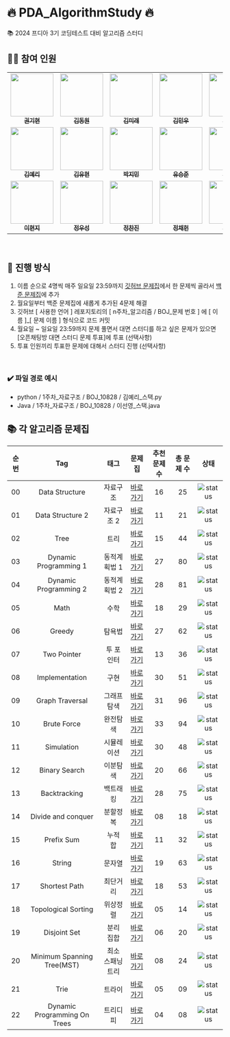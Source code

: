 # 🔥 PDA_AlgorithmStudy 🔥
📚 2024 프디아 3기 코딩테스트 대비 알고리즘 스터디

## 🙋‍♀️ 참여 인원

<table>
<tr>
<td align="center"><a href="https://github.com/kkh0331"><img src="https://avatars.githubusercontent.com/u/99806443?v=4" width="100px;" alt=""/><br /><sub><b>권기현</b></sub></a>
<td align="center"><a href="https://github.com/EastWon0103"><img src="https://avatars.githubusercontent.com/u/63653473?v=4" width="100px;" alt=""/><br /><sub><b>김동원</b></sub></a></td>
<td align="center"><a href="https://github.com/allllfo"><img src="https://avatars.githubusercontent.com/u/86925185?v=4" width="100px;" alt=""/><br /><sub><b>김미래</b></sub></a></td>
<td align="center"><a href="https://github.com/bkkmw"><img src="https://avatars.githubusercontent.com/u/78014844?v=4" width="100px;" alt=""/><br /><sub><b>김민우</b></sub></a></td>
<td align="center"><a href="https://github.com/lvolzdev"><img src="https://avatars.githubusercontent.com/u/63188042?v=4" width="100px;" alt=""/><br /><sub><b>김시은</b></sub></a></td>
<td align="center"><a href="https://github.com/KimYoungSeok15"><img src="https://avatars.githubusercontent.com/u/122508517?v=4" width="100px;" alt=""/><br /><sub><b>김영석</b></sub></a></td>
</tr>
<tr>
<td align="center"><a href="https://github.com/rlafl7942"><img src="https://avatars.githubusercontent.com/u/46741373?v=4" width="100px;" alt=""/><br /><sub><b>김예리</b></sub></a></td>
<td align="center"><a href="https://github.com/youhyeoneee"><img src="https://avatars.githubusercontent.com/u/37354574?v=4" width="100px;" alt=""/><br /><sub><b>김유현</b></sub></a></td>
<td align="center"><a href="https://github.com/jiminpark23"><img src="https://avatars.githubusercontent.com/u/122578483?v=4" width="100px;" alt=""/><br /><sub><b>박지민</b></sub></a>
<td align="center"><a href="https://github.com/SJJuunnY"><img src="https://avatars.githubusercontent.com/u/118606256?v=4" width="100px;" alt=""/><br /><sub><b>유승준</b></sub></a></td>
<td align="center"><a href="https://github.com/godltjsdud"><img src="https://avatars.githubusercontent.com/u/71091090?v=4" width="100px;" alt=""/><br /><sub><b>이선영</b></sub></a></td>
<td align="center"><a href="https://github.com/eehanseul"><img src="https://avatars.githubusercontent.com/u/129421334?v=4" width="100px;" alt=""/><br /><sub><b>이한슬</b></sub></a></td>
</tr>
<tr>
<td align="center"><a href="https://github.com/hleeat"><img src="https://avatars.githubusercontent.com/u/92327104?v=4" width="100px;" alt=""/><br /><sub><b>이현지</b></sub></a>
<td align="center"><a href="https://github.com/NOEL-code"><img src="https://avatars.githubusercontent.com/u/83216048?v=4" width="100px;" alt=""/><br /><sub><b>정우성</b></sub></a></td>
<td align="center"><a href="https://github.com/chanjin1998"><img src="https://avatars.githubusercontent.com/u/70675133?v=4" width="100px;" alt=""/><br /><sub><b>정찬진</b></sub></a></td>
<td align="center"><a href="https://github.com/chaeheonjeong"><img src="https://avatars.githubusercontent.com/u/116990111?v=4" width="100px;" alt=""/><br /><sub><b>정채헌</b></sub></a>
<td align="center"><a href="https://github.com/heeeesoo"><img src="https://avatars.githubusercontent.com/u/73633272?v=4" width="100px;" alt=""/><br /><sub><b>정희수</b></sub></a>
<td align="center"><a href="https://github.com/ekgus9701"><img src="https://avatars.githubusercontent.com/u/52192706?v=4" width="100px;" alt=""/><br /><sub><b>한다현</b></sub></a>
</tr>
</table>

<br>

## 🔎 진행 방식

1. 이름 순으로 4명씩 매주 일요일 23:59까지 [깃허브 문제집](https://github.com/tony9402/baekjoon)에서 한 문제씩 골라서 [백준 문제집](https://www.acmicpc.net/group/practice/19666)에 추가
2. 월요일부터 백준 문제집에 새롭게 추가된 4문제 해결
3. 깃허브 [ 사용한 언어 ] 레포지토리의 [ n주차_알고리즘 / BOJ_문제 번호 ] 에 [ 이름 ]_[ 문제 이름 ] 형식으로 코드 커밋
4. 월요일 ~ 일요일 23:59까지 문제 풀면서 대면 스터디를 하고 싶은 문제가 있으면 [오픈채팅방 대면 스터디 문제 투표]에 투표 (선택사항)
5. 투표 인원끼리 투표한 문제에 대해서 스터디 진행 (선택사항)

<br>

### ✔️ 파일 경로 예시
* python / 1주차_자료구조 / BOJ_10828 / 김예리_스택.py
* Java / 1주차_자료구조 / BOJ_10828 / 이선영_스택.java

## 📚 각 알고리즘 문제집

| 순번 | Tag                          | 태그                | 문제집    | 추천 문제 수 | 총 문제 수 |  상태             |
| :--: | :--------------------------: | :-----------------: | :------:  | :---------:  | :------: |:---------------:|
| 00 | Data Structure | 자료구조 | [바로가기](https://github.com/tony9402/baekjoon/tree/main/data_structure) | 16 | 25 | ![status][DONE] |
| 01 | Data Structure 2 | 자료구조 2 | [바로가기](https://github.com/tony9402/baekjoon/tree/main/data_structure2) | 11 | 21 | ![status][DONE] |
| 02 | Tree | 트리 | [바로가기](https://github.com/tony9402/baekjoon/tree/main/tree) | 15 | 44 | ![status][DONE] |
| 03 | Dynamic Programming 1 | 동적계획법 1 | [바로가기](http://github.com/tony9402/baekjoon/blob/main/dynamic_programming_1) | 27 | 80 | ![status][DONE] |
| 04 | Dynamic Programming 2 | 동적계획법 2 | [바로가기](https://github.com/tony9402/baekjoon/tree/main/dynamic_programming_2) | 28 | 81 | ![status][DONE] |
| 05 | Math | 수학 | [바로가기](http://github.com/tony9402/baekjoon/blob/main/math) | 18 | 29 | ![status][DONE] |
| 06 | Greedy | 탐욕법 | [바로가기](https://github.com/tony9402/baekjoon/tree/main/greedy) | 27 | 62 | ![status][Doing] |
| 07 | Two Pointer | 투 포인터 | [바로가기](http://github.com/tony9402/baekjoon/blob/main/two_pointer) | 13 | 36 | ![status][Doing] |
| 08 | Implementation | 구현 | [바로가기](http://github.com/tony9402/baekjoon/blob/main/implementation) | 30 | 51 | ![status][Doing] |
| 09 | Graph Traversal | 그래프 탐색 | [바로가기](https://github.com/tony9402/baekjoon/tree/main/graph_traversal) | 31 | 96 | ![status][Doing] |
| 10 | Brute Force | 완전탐색 | [바로가기](http://github.com/tony9402/baekjoon/blob/main/brute_force) | 33 | 94 | ![status][Doing] |
| 11 | Simulation | 시뮬레이션 | [바로가기](http://github.com/tony9402/baekjoon/blob/main/simulation) | 30 | 48 | ![status][Doing] |
| 12 | Binary Search | 이분탐색 | [바로가기](http://github.com/tony9402/baekjoon/blob/main/binary_search) | 20 | 66 | ![status][Doing] |
| 13 | Backtracking | 백트래킹 | [바로가기](http://github.com/tony9402/baekjoon/blob/main/backtracking) | 28 | 75 | ![status][Doing] |
| 14 | Divide and conquer | 분할정복 | [바로가기](http://github.com/tony9402/baekjoon/blob/main/divide_and_conquer) | 08 | 18 | ![status][Doing] |
| 15 | Prefix Sum | 누적 합 | [바로가기](http://github.com/tony9402/baekjoon/blob/main/prefix_sum) | 11 | 32 | ![status][Doing] |
| 16 | String | 문자열 | [바로가기](https://github.com/tony9402/baekjoon/tree/main/string) | 19 | 63 | ![status][Doing] |
| 17 | Shortest Path | 최단거리 | [바로가기](https://github.com/tony9402/baekjoon/tree/main/shortest_path) | 18 | 53 | ![status][Doing] |
| 18 | Topological Sorting | 위상정렬 | [바로가기](https://github.com/tony9402/baekjoon/tree/main/topological_sorting) | 05 | 14 | ![status][Doing] |
| 19 | Disjoint Set | 분리 집합 | [바로가기](https://github.com/tony9402/baekjoon/tree/main/disjoint_set) | 06 | 20 | ![status][Doing] |
| 20 | Minimum Spanning Tree(MST) | 최소 스패닝 트리 | [바로가기](https://github.com/tony9402/baekjoon/tree/main/minimum_spanning_tree) | 08 | 24 | ![status][Doing] |
| 21 | Trie | 트라이 | [바로가기](https://github.com/tony9402/baekjoon/tree/main/trie) | 05 | 09 | ![status][Doing] |
| 22 | Dynamic Programming On Trees | 트리디피 | [바로가기](https://github.com/tony9402/baekjoon/tree/main/dynamic_programming_on_trees) | 04 | 08 | ![status][Doing] |

[DOING]: https://img.shields.io/badge/-DOING-31AE0F
[DONE]: https://img.shields.io/badge/-DONE-0885CC
